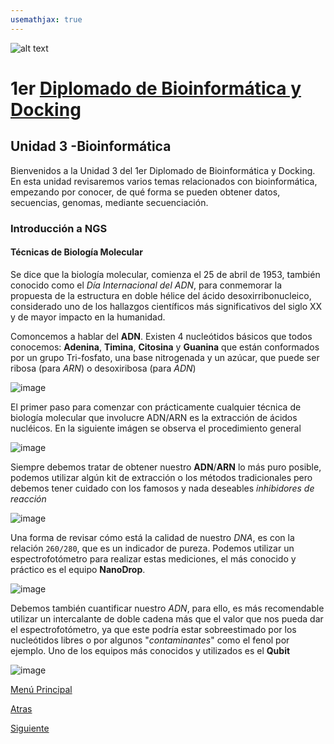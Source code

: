 ```yaml
---
usemathjax: true
---
```

![alt text](https://solariabiodata.com.mx/wp-content/uploads/2021/07/logo_red.png "Soluciones de Siguiente Generación")
# 1er [Diplomado de Bioinformática y Docking](./)

## Unidad 3 -Bioinformática

Bienvenidos a la Unidad 3  del 1er Diplomado de Bioinformática y Docking. En esta unidad revisaremos varios temas relacionados con bioinformática, empezando por conocer, de qué forma se pueden obtener datos, secuencias, genomas, mediante secuenciación.

### Introducción a NGS

#### Técnicas de Biología Molecular

Se dice que la biología molecular, comienza el 25 de abril de 1953, también conocido como el _Día Internacional del ADN_, para conmemorar la propuesta de la estructura en doble hélice del ácido desoxirribonucleico, considerado uno de los hallazgos científicos más significativos del siglo XX y de mayor impacto en la humanidad.

Comoncemos a hablar del **ADN**. Existen 4 nucleótidos básicos que todos conocemos: **Adenina**, **Timina**, **Citosina** y **Guanina** que están conformados por un grupo Tri-fosfato, una base nitrogenada y un azúcar, que puede ser ribosa (para _ARN_) o desoxiribosa (para _ADN_)

![image](https://drive.google.com/uc?export=view&id=1Rry3T0NC2qAgKvs3aqr-hS_I10UP67n6)


El primer paso para comenzar con prácticamente cualquier técnica de biología molecular que involucre ADN/ARN es la extracción de ácidos nucléicos. En la siguiente imágen se observa el procedimiento general


![image](https://drive.google.com/uc?export=view&id=1FINYhXWZtFog8BWDtaWSrTgPQQF9s5Q_)


Siempre debemos tratar de obtener nuestro **ADN**/**ARN** lo más puro posible, podemos utilizar algún kit de extracción o los métodos tradicionales pero debemos tener cuidado con los famosos y nada deseables _inhibidores de reacción_


![image](https://drive.google.com/uc?export=view&id=1o-YGUwM1HZYX1yhJQECCMXtQI8KvnFel)


Una forma de revisar cómo está la calidad de nuestro _DNA_, es con la relación `260/280`, que es un indicador de pureza. Podemos utilizar un espectrofotómetro para realizar estas mediciones, el más conocido y práctico es el equipo **NanoDrop**.


![image](https://drive.google.com/uc?export=view&id=1iURz_wn5XLZ0NcAH0s08ZmsibVIyA-46)


Debemos también cuantificar nuestro _ADN_, para ello, es más recomendable utilizar un intercalante de doble cadena más que el valor que nos pueda dar el espectrofotómetro, ya que este podría estar sobreestimado por los nucleótidos libres o por algunos "_contaminantes_" como el fenol por ejemplo.  Uno de los equipos más conocidos y utilizados es el **Qubit**

![image](https://drive.google.com/uc?export=view&id=1sVbAvGt9OuNYlks_teLmWp7FwjnpV6wI)


[Menú Principal](./)

[Atras](#)

[Siguiente](./archivosBioinfo)
